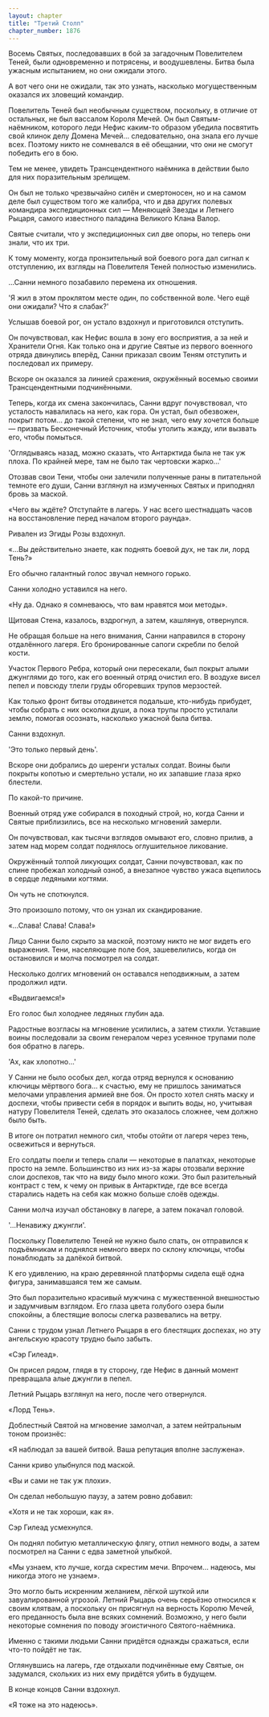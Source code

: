 ```yaml
---
layout: chapter
title: "Третий Cтолп"
chapter_number: 1876
---
```




Восемь Святых, последовавших в бой за загадочным Повелителем Теней, были одновременно и потрясены, и воодушевлены. Битва была ужасным испытанием, но они ожидали этого.

А вот чего они не ожидали, так это узнать, насколько могущественным оказался их зловещий командир.

Повелитель Теней был необычным существом, поскольку, в отличие от остальных, не был вассалом Короля Мечей. Он был Святым-наёмником, которого леди Нефис каким-то образом убедила посвятить свой клинок делу Домена Мечей… следовательно, она знала его лучше всех. Поэтому никто не сомневался в её обещании, что они не смогут победить его в бою.

Тем не менее, увидеть Трансцендентного наёмника в действии было для них поразительным зрелищем.

Он был не только чрезвычайно силён и смертоносен, но и на самом деле был существом того же калибра, что и два других полевых командира экспедиционных сил — Меняющей Звезды и Летнего Рыцаря, самого известного паладина Великого Клана Валор.

Святые считали, что у экспедиционных сил две опоры, но теперь они знали, что их три.

К тому моменту, когда пронзительный вой боевого рога дал сигнал к отступлению, их взгляды на Повелителя Теней полностью изменились.

...Санни немного позабавило перемена их отношения.

'Я жил в этом проклятом месте один, по собственной воле. Чего ещё они ожидали? Что я слабак?'

Услышав боевой рог, он устало вздохнул и приготовился отступить.

Он почувствовал, как Нефис вошла в зону его восприятия, а за ней и Хранители Огня. Как только она и другие Святые из первого военного отряда двинулись вперёд, Санни приказал своим Теням отступить и последовал их примеру.

Вскоре он оказался за линией сражения, окружённый восемью своими Трансцендентными подчинёнными.

Теперь, когда их смена закончилась, Санни вдруг почувствовал, что усталость навалилась на него, как гора. Он устал, был обезвожен, покрыт потом... до такой степени, что не знал, чего ему хочется больше — призвать Бесконечный Источник, чтобы утолить жажду, или вызвать его, чтобы помыться.

'Оглядываясь назад, можно сказать, что Антарктида была не так уж плоха. По крайней мере, там не было так чертовски жарко...'

Отозвав свои Тени, чтобы они залечили полученные раны в питательной темноте его души, Санни взглянул на измученных Святых и приподнял бровь за маской.

«Чего вы ждёте? Отступайте в лагерь. У нас всего шестнадцать часов на восстановление перед началом второго раунда».

Ривален из Эгиды Розы вздохнул.

«...Вы действительно знаете, как поднять боевой дух, не так ли, лорд Тень?»

Его обычно галантный голос звучал немного горько.

Санни холодно уставился на него.

«Ну да. Однако я сомневаюсь, что вам нравятся мои методы».

Щитовая Стена, казалось, вздрогнул, а затем, кашлянув, отвернулся.

Не обращая больше на него внимания, Санни направился в сторону отдалённого лагеря. Его бронированные сапоги скребли по белой кости.

Участок Первого Ребра, который они пересекали, был покрыт алыми джунглями до того, как его военный отряд очистил его. В воздухе висел пепел и повсюду тлели груды обгоревших трупов мерзостей.

Как только фронт битвы отодвинется подальше, кто-нибудь прибудет, чтобы собрать с них осколки души, а пока трупы просто устилали землю, помогая осознать, насколько ужасной была битва.

Санни вздохнул.

'Это только первый день'.

Вскоре они добрались до шеренги усталых солдат. Воины были покрыты копотью и смертельно устали, но их запавшие глаза ярко блестели.

По какой-то причине.

Военный отряд уже собирался в походный строй, но, когда Санни и Святые приблизились, все на несколько мгновений замерли.

Он почувствовал, как тысячи взглядов омывают его, словно прилив, а затем над морем солдат поднялось оглушительное ликование.

Окружённый толпой ликующих солдат, Санни почувствовал, как по спине пробежал холодный озноб, а внезапное чувство ужаса вцепилось в сердце ледяными когтями.

Он чуть не споткнулся.

Это произошло потому, что он узнал их скандирование.

«...Слава! Слава! Слава!»

Лицо Санни было скрыто за маской, поэтому никто не мог видеть его выражения. Тени, населяющие поле боя, зашевелились, когда он остановился и молча посмотрел на солдат.

Несколько долгих мгновений он оставался неподвижным, а затем продолжил идти.

«Выдвигаемся!»

Его голос был холоднее ледяных глубин ада.

Радостные возгласы на мгновение усилились, а затем стихли. Уставшие воины последовали за своим генералом через усеянное трупами поле боя обратно в лагерь.

'Ах, как хлопотно...'

У Санни не было особых дел, когда отряд вернулся к основанию ключицы мёртвого бога… к счастью, ему не пришлось заниматься мелочами управления армией вне боя. Он просто хотел снять маску и доспехи, чтобы привести себя в порядок и выпить воды, но, учитывая натуру Повелителя Теней, сделать это оказалось сложнее, чем должно было быть.

В итоге он потратил немного сил, чтобы отойти от лагеря через тень, освежиться и вернуться.

Его солдаты поели и теперь спали — некоторые в палатках, некоторые просто на земле. Большинство из них из-за жары отозвали верхние слои доспехов, так что на виду было много кожи. Это был разительный контраст с тем, к чему он привык в Антарктиде, где все всегда старались надеть на себя как можно больше слоёв одежды.

Санни молча изучал обстановку в лагере, а затем покачал головой.

'...Ненавижу джунгли'.

Поскольку Повелителю Теней не нужно было спать, он отправился к подъёмникам и поднялся немного вверх по склону ключицы, чтобы понаблюдать за далёкой битвой.

К его удивлению, на краю деревянной платформы сидела ещё одна фигура, занимавшаяся тем же самым.

Это был поразительно красивый мужчина с мужественной внешностью и задумчивым взглядом. Его глаза цвета голубого озера были спокойны, а блестящие волосы слегка развевались на ветру.

Санни с трудом узнал Летнего Рыцаря в его блестящих доспехах, но эту ангельскую красоту трудно было забыть.

«Сэр Гилеад».

Он присел рядом, глядя в ту сторону, где Нефис в данный момент превращала алые джунгли в пепел.

Летний Рыцарь взглянул на него, после чего отвернулся.

«Лорд Тень».

Доблестный Святой на мгновение замолчал, а затем нейтральным тоном произнёс:

«Я наблюдал за вашей битвой. Ваша репутация вполне заслужена».

Санни криво улыбнулся под маской.

«Вы и сами не так уж плохи».

Он сделал небольшую паузу, а затем ровно добавил:

«Хотя и не так хороши, как я».

Сэр Гилеад усмехнулся.

Он поднял побитую металлическую флягу, отпил немного воды, а затем посмотрел на Санни с едва заметной улыбкой.

«Мы узнаем, кто лучше, когда скрестим мечи. Впрочем... надеюсь, мы никогда этого не узнаем».

Это могло быть искренним желанием, лёгкой шуткой или завуалированной угрозой. Летний Рыцарь очень серьёзно относился к своим клятвам, а поскольку он присягнул на верность Королю Мечей, его преданность была вне всяких сомнений. Возможно, у него были некоторые сомнения по поводу эгоистичного Святого-наёмника.

Именно с такими людьми Санни придётся однажды сражаться, если что-то пойдёт не так.

Оглянувшись на лагерь, где отдыхали подчинённые ему Святые, он задумался, скольких из них ему придётся убить в будущем.

В конце концов Санни вздохнул.

«Я тоже на это надеюсь».

